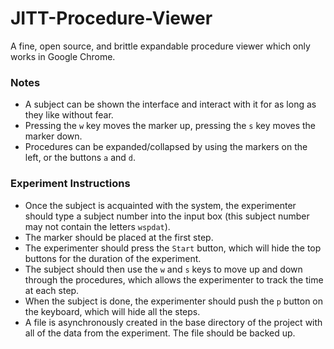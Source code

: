 # JITT-Procedure-Viewer

A fine, open source, and brittle expandable procedure viewer which only works in Google Chrome.

### Notes
- A subject can be shown the interface and interact with it for as long as they like without fear.
- Pressing the `w` key moves the marker up, pressing the `s` key moves the marker down.
- Procedures can be expanded/collapsed by using the markers on the left, or the buttons `a` and `d`.

### Experiment Instructions
- Once the subject is acquainted with the system, the experimenter should type a subject number into the input box (this subject number may not contain the letters `wspdat`).
- The marker should be placed at the first step.
- The experimenter should press the `Start` button, which will hide the top buttons for the duration of the experiment.
- The subject should then use the `w` and `s` keys to move up and down through the procedures, which allows the experimenter to track the time at each step.
- When the subject is done, the experimenter should push the `p` button on the keyboard, which will hide all the steps.
- A file is asynchronously created in the base directory of the project with all of the data from the experiment. The file should be backed up.
